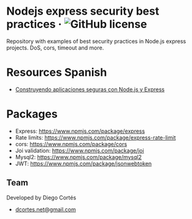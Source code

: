 # Nodejs express security best practices &middot; ![GitHub license](https://img.shields.io/badge/license-MIT-blue.svg)

Repository with examples of best security practices in Node.js express projects. DoS, cors, timeout and more.

# Resources Spanish

* [Construyendo aplicaciones seguras con Node.js y Express](https://medium.com/@diego.coder/construyendo-aplicaciones-seguras-con-node-js-y-express-61a941085ead)

# Packages

* Express: https://www.npmjs.com/package/express
* Rate limits: https://www.npmjs.com/package/express-rate-limit
* cors: https://www.npmjs.com/package/cors
* Joi validation: https://www.npmjs.com/package/joi
* Mysql2: https://www.npmjs.com/package/mysql2
* JWT: https://www.npmjs.com/package/jsonwebtoken
## Team

Developed by Diego Cortés

* dcortes.net@gmail.com